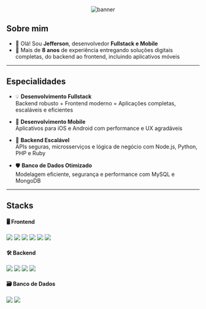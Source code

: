 <p align="center"><img src="https://i.imgur.com/fKew6sD.png" alt="banner" /></p>

<div>


<h2> Sobre mim </h2>

- 👋 Olá! Sou **Jefferson**, desenvolvedor **Fullstack e Mobile**  
- 🚀 Mais de **8 anos** de experiência entregando soluções digitais completas, do backend ao frontend, incluindo aplicativos móveis

---

<h2> Especialidades </h2>

- 💡 **Desenvolvimento Fullstack**  
  Backend robusto + Frontend moderno = Aplicações completas, escaláveis e eficientes

- 📱 **Desenvolvimento Mobile**  
  Aplicativos para iOS e Android com performance e UX agradáveis

- 🧩 **Backend Escalável**  
  APIs seguras, microsserviços e lógica de negócio com Node.js, Python, PHP e Ruby
  
- 🛡️ **Banco de Dados Otimizado**  
  Modelagem eficiente, segurança e performance com MySQL e MongoDB
---

<h2> Stacks </h2>

<h4> 🖥️ Frontend </h4>

<img src="https://img.shields.io/badge/React.js-61DAFB?style=for-the-badge&logo=react&logoColor=black" />
<img src="https://img.shields.io/badge/Next.js-000000?style=for-the-badge&logo=nextdotjs&logoColor=white" />
<img src="https://img.shields.io/badge/TypeScript-3178C6?style=for-the-badge&logo=typescript&logoColor=white" />
<img src="https://img.shields.io/badge/TailwindCSS-38b2ac?style=for-the-badge&logo=tailwind-css&logoColor=white" />
<img src="https://img.shields.io/badge/HTML5-e34c26?style=for-the-badge&logo=html5&logoColor=white" />
<img src="https://img.shields.io/badge/CSS3-264de4?style=for-the-badge&logo=css3&logoColor=white" />

<h4> 🛠️ Backend </h4>

<img src="https://img.shields.io/badge/Node.js-339933?style=for-the-badge&logo=nodedotjs&logoColor=white" />
<img src="https://img.shields.io/badge/Express-000000?style=for-the-badge&logo=express&logoColor=white" />
<img src="https://img.shields.io/badge/FastAPI-009688?style=for-the-badge&logo=fastapi&logoColor=white" />
<img src="https://img.shields.io/badge/JWT-000000?style=for-the-badge&logo=jsonwebtokens&logoColor=white" />

<h4> 🗃️ Banco de Dados </h4>

<img src="https://img.shields.io/badge/MySQL-4479A1?style=for-the-badge&logo=mysql&logoColor=white" />
<img src="https://img.shields.io/badge/MongoDB-47A248?style=for-the-badge&logo=mongodb&logoColor=white" />

</div>

